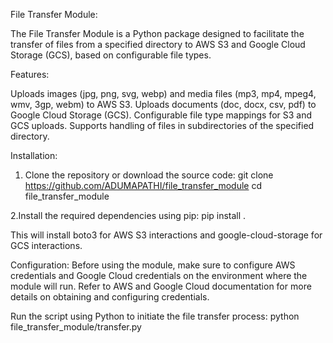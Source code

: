 File Transfer Module:

The File Transfer Module is a Python package designed to facilitate the transfer of files from a specified directory to AWS S3 and Google Cloud Storage 
(GCS), based on configurable file types.

Features:

Uploads images (jpg, png, svg, webp) and media files (mp3, mp4, mpeg4, wmv, 3gp, webm) to AWS S3.
Uploads documents (doc, docx, csv, pdf) to Google Cloud Storage (GCS).
Configurable file type mappings for S3 and GCS uploads.
Supports handling of files in subdirectories of the specified directory.

Installation:

1. Clone the repository or download the source code:
	git clone https://github.com/ADUMAPATHI/file_transfer_module
	cd file_transfer_module

2.Install the required dependencies using pip:
	pip install .

This will install boto3 for AWS S3 interactions and google-cloud-storage for GCS interactions.

Configuration:
	Before using the module, make sure to configure AWS credentials and Google Cloud credentials on the environment where the module will run. 
	Refer to AWS and Google Cloud documentation for more details on obtaining and configuring credentials.

Run the script using Python to initiate the file transfer process:
	python file_transfer_module/transfer.py
